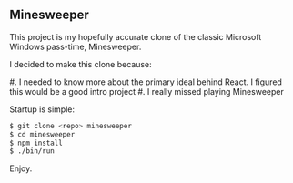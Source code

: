 Minesweeper
-----------

This project is my hopefully accurate clone of the classic Microsoft Windows pass-time, Minesweeper.

I decided to make this clone because:

#. I needed to know more about the primary ideal behind React. I figured this would be a good intro project
#. I really missed playing Minesweeper

Startup is simple:

```bash
$ git clone <repo> minesweeper
$ cd minesweeper
$ npm install
$ ./bin/run
```

Enjoy.
